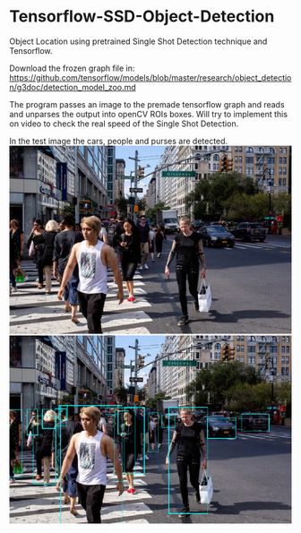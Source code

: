 # Tensorflow-SSD-Object-Detection
Object Location using pretrained Single Shot Detection technique and Tensorflow.

Download the frozen graph file in: 
https://github.com/tensorflow/models/blob/master/research/object_detection/g3doc/detection_model_zoo.md


The program passes an image to the premade tensorflow graph and reads and unparses the output into openCV ROIs boxes.
Will try to implement this on video to check the real speed of the Single Shot Detection.

In the test image the cars, people and purses are detected.
![Source Image](test.jpg) ![Result Image](result.png)
